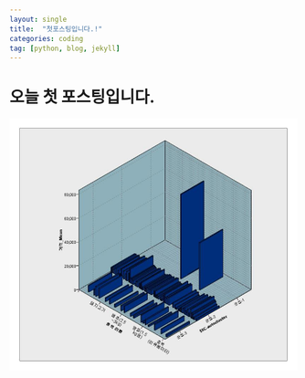 ```yaml
---
layout: single
title:  "첫포스팅입니다.!"
categories: coding
tag: [python, blog, jekyll]
---
```


# 오늘 첫 포스팅입니다.
![4](https://github.com/jinseongmensch/jinseongmensch.github.io/blob/master/_posts/_images/2023-07-19-first/c67d14fad7f96ccefd12538376725d175b224687.jpg?raw=true)
